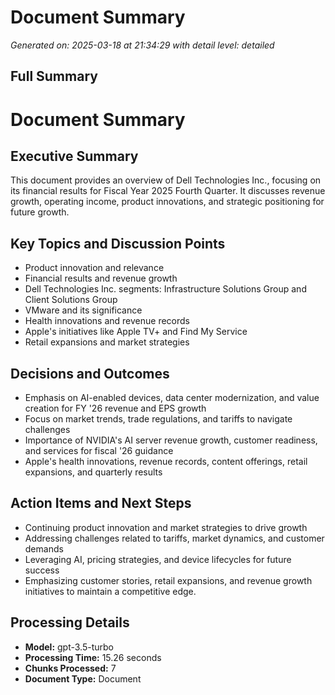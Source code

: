 # Document Summary

*Generated on: 2025-03-18 at 21:34:29 with detail level: detailed*

## Full Summary

# Document Summary

## Executive Summary
This document provides an overview of Dell Technologies Inc., focusing on its financial results for Fiscal Year 2025 Fourth Quarter. It discusses revenue growth, operating income, product innovations, and strategic positioning for future growth.

## Key Topics and Discussion Points
- Product innovation and relevance
- Financial results and revenue growth
- Dell Technologies Inc. segments: Infrastructure Solutions Group and Client Solutions Group
- VMware and its significance
- Health innovations and revenue records
- Apple's initiatives like Apple TV+ and Find My Service
- Retail expansions and market strategies

## Decisions and Outcomes
- Emphasis on AI-enabled devices, data center modernization, and value creation for FY '26 revenue and EPS growth
- Focus on market trends, trade regulations, and tariffs to navigate challenges
- Importance of NVIDIA's AI server revenue growth, customer readiness, and services for fiscal '26 guidance
- Apple's health innovations, revenue records, content offerings, retail expansions, and quarterly results

## Action Items and Next Steps
- Continuing product innovation and market strategies to drive growth
- Addressing challenges related to tariffs, market dynamics, and customer demands
- Leveraging AI, pricing strategies, and device lifecycles for future success
- Emphasizing customer stories, retail expansions, and revenue growth initiatives to maintain a competitive edge.

## Processing Details

- **Model:** gpt-3.5-turbo
- **Processing Time:** 15.26 seconds
- **Chunks Processed:** 7
- **Document Type:** Document

